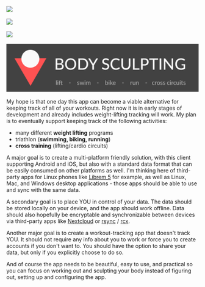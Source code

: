 [![](https://img.shields.io/github/v/release/thomasmarkiewicz/bodysculpting?include_prereleases&sort=semver)](https://github.com/thomasmarkiewicz/bodysculpting/releases)

[![](https://github.com/thomasmarkiewicz/bodysculpting/workflows/Build/badge.svg?branch=master)](https://github.com/thomasmarkiewicz/bodysculpting/actions)
  
[![](https://codecov.io/gh/thomasmarkiewicz/bodysculpting/branch/master/graph/badge.svg)](https://codecov.io/gh/thomasmarkiewicz/bodysculpting)

![Body Sculpting Banner](/assets/github_banner.png)

My hope is that one day this app can become a viable alternative for keeping track of all of your workouts. Right now it is in early stages of development and already includes weight-lifting tracking will work. My plan is to eventually support keeping track of the following activities:

- many different **weight lifting** programs
- triathlon (**swimming, biking, running**)
- **cross training** (lifting/cardio circuits)

A major goal is to create a multi-platform friendly solution, with this client supporting Android and iOS, but also with a standard data format that can be easily consumed on other platforms as well. I'm thinking here of third-party apps for Linux phones like [Librem 5](https://puri.sm/products/librem-5/) for example, as well as Linux, Mac, and Windows desktop applications - those apps should be able to use and sync with the same data.

A secondary goal is to place YOU in control of your data. The data should be stored locally on your device, and the app should work offline. Data should also hopefully be encryptable and synchronizable between devices via third-party apps like [Nextcloud](https://nextcloud.com/) or [rsync](https://rclone.org/) / [rcx](https://github.com/x0b/rcx).

Another major goal is to create a workout-tracking app that doesn't track YOU. It should not require any info about you to work or force you to create accounts if you don't want to. You should have the option to share your data, but only if you explicitly choose to do so.

And of course the app needs to be beautiful, easy to use, and practical so you can focus on working out and sculpting your body instead of figuring out, setting up and configuring the app.
